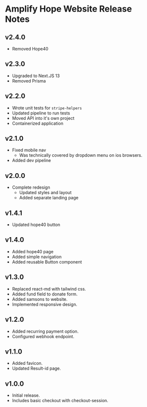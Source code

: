# Amplify Hope Website Release Notes

## v2.4.0

- Removed Hope40

## v2.3.0

- Upgraded to Next.JS 13
- Removed Prisma

## v2.2.0

- Wrote unit tests for `stripe-helpers`
- Updated pipeline to run tests
- Moved API into it's own project
- Containerized application

## v2.1.0

- Fixed mobile nav
  - Was technically covered by dropdown menu on ios browsers.
- Added dev pipeline

## v2.0.0

- Complete redesign
  - Updated styles and layout
  - Added separate landing page

## v1.4.1

- Updated hope40 button

## v1.4.0

- Added hope40 page
- Added simple navigation
- Added reusable Button component

## v1.3.0

- Replaced react-md with tailwind css.
- Added fund field to donate form.
- Added samsons to website.
- Implemented responsive design.

## v1.2.0

- Added recurring payment option.
- Configured webhook endpoint.

## v1.1.0

- Added favicon.
- Updated Result-id page.

## v1.0.0

- Initial release.
- Includes basic checkout with checkout-session.
